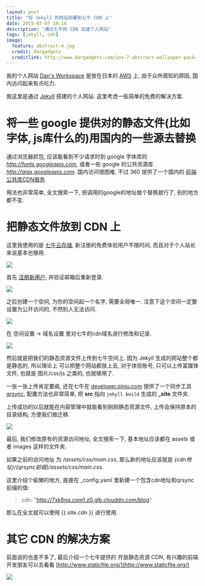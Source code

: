 ```yaml
---
layout: post
title: "将 Jekyll 的网站部署到七牛 CDN 上"
date: 2015-07-07 10:14
description: "通过七牛的 CDN 加速个人网站"
tags: [jekyll, cdn]
image:
  feature: abstract-4.jpg
  credit: dargadgetz
  creditlink: http://www.dargadgetz.com/ios-7-abstract-wallpaper-pack-for-iphone-5-and-ipod-touch-retina/
---
```


我的个人网站 [Dan's Workspace](http://www.shanhh.com) 是放在日本的 [AWS](http://aws.amazon.com/cn/) 上, 由于众所周知的原因, 国内访问起来有点吃力.

我这里是通过 [Jekyll](http://jekyllrb.com/) 搭建的个人网站. 这里考虑一些简单的免费的解决方案.

# 将一些 google 提供对的静态文件(比如字体, js库什么的)用国内的一些源去替换

通过浏览器抓包, 应该能看到不少请求时到 google 字体库的 _http://fonts.googleapis.com_, 或者一些 google 的公共资源库 _http://ajax.googleapis.com_. 国内访问很困难, 不过 360 提供了一个国内的 [前端公共库CDN服务](http://libs.useso.com/)

用法也非常简单, 全文搜索一下, 把调用的google的地址做个替换就行了, 别的地方都不变.

# 把静态文件放到 CDN 上

这里我使用的是 [七牛云存储](http://www.qiniu.com/), 新注册的免费体验用户不限时间, 而且对于个人站长来说基本也够用.

<img src="{{ site.cdn }}/files/2015/07/cdn-01.png{{ site.img }}">

首先 [注册新用户](https://portal.qiniu.com/signup), 并验证邮箱后重新登录.

<img src="{{ site.cdn }}/files/2015/07/cdn-02.png{{ site.img }}">

之后创建一个空间, 为你的空间起一个名字, 需要全局唯一. 注意下这个空间一定要设置为公开访问的, 不然别人无法访问.

<img src="{{ site.cdn }}/files/2015/07/cdn-03.png{{ site.img }}">

在 空间设置 -> 域名设置 里对七牛的cdn域名进行修改和记录.

<img src="{{ site.cdn }}/files/2015/07/cdn-04.png{{ site.img }}">

然后就是把我们的静态资源文件上传到七牛空间上. 因为 Jekyll 生成的网站整个都是静态的, 所以理论上 可以把整个网站都放上去, 对于体验账号, 只可以上传富媒体文件, 也就是 图片/css/js 之类的, 也就够用了.

一张一张上传肯定要疯, 还在七牛在 [developer.qiniu.com](http://developer.qiniu.com/) 提供了一个同步工具 [qrsync](http://developer.qiniu.com/docs/v6/tools/qrsync.html), 配置方法也非常简单, 把 **src** 指向 `jekyll build` 生成的 **_site** 文件夹.

上传成功的以后就能在内容管理中就能看到刚刚静态资源文件, 上传会保持原本的目录结构, 方便我们做迁移.

<img src="{{ site.cdn }}/files/2015/07/cdn-05.png{{ site.img }}">

最后, 我们修改原有的资源访问地址, 全文搜索一下, 基本地址应该都在 assets 或者 images 这样的文件夹.

如果之前的访问地址 为 _/assets/css/main.css_, 那么新的地址应该就是 _{cdn地址}/{qrsync前缀}/assets/css/main.css_.

这里介绍个偷懒的地方, 直接在 \_config.yaml 里新建一个包含cdn地址和qrsync前缀的值:

> cdn: "http://7xk6nq.com1.z0.glb.clouddn.com/blog"

那么在全文就可以使用 \{\{ site.cdn \}\} 进行使用.

# 其它 CDN 的解决方案

前面说的也差不多了, 最后介绍一个七牛提供的 开放静态资源 CDN, 有兴趣的前端开发朋友可以去看看 [http://www.staticfile.org/](http://www.staticfile.org/)

<img src="{{ site.cdn }}/files/2015/07/cdn-06.png{{ site.img }}">
